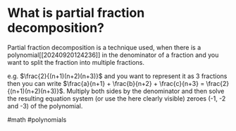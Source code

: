 # What is partial fraction decomposition? 
Partial fraction decomposition is a technique used, when there is a polynomial[[20240920124236]] in the denominator of a fraction and you want to split the
fraction into multiple fractions. 

e.g. $\frac{2}{(n+1)(n+2)(n+3)}$ and you want to represent it as 3 fractions then you can write
$\frac{a}{n+1} + \frac{b}{n+2} + \frac{c}{n+3} = \frac{2}{(n+1)(n+2)(n+3)}$. Multiply both sides by the denominator and then solve the resulting equation system (or use the here clearly visible)
zeroes (-1, -2 and -3) of the polynomial.

#math #polynomials